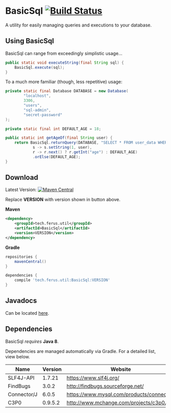 # BasicSql [![Build Status](https://img.shields.io/travis/FerusTech/BasicSql.svg)](https://travis-ci.org/FerusTech/BasicSql)
A utility for easily managing queries and executions to your database.

## Using BasicSql

BasicSql can range from exceedingly simplistic usage...
```java
public static void executeString(final String sql) {
    BasicSql.execute(sql);
}
```

To a much more familiar (though, less repetitive) usage:
```java
private static final Database DATABASE = new Database(
        "localhost", 
        3306, 
        "users", 
        "sql-admin", 
        "secret-password"
);

private static final int DEFAULT_AGE = 18;

public static int getAgeOf(final String user) {
    return BasicSql.returnQuery(DATABASE, "SELECT * FROM user_data WHERE user_id=?", 
            s -> s.setString(1, user), 
            r -> r.next() ? r.getInt("age") : DEFAULT_AGE)
            .orElse(DEFAULT_AGE);
}
```

## Download
Latest Version: [![Maven Central](https://img.shields.io/maven-central/v/tech.ferus.util/BasicSql.svg)]()

Replace **VERSION** with version shown in button above.

**Maven**
```xml
<dependency>
    <groupId>tech.ferus.util</groupId>
    <artifactId>BasicSql</artifactId>
    <version>VERSION</version>
</dependency>
```

**Gradle**
```groovy
repositories {
    mavenCentral()
}

dependencies {
    compile 'tech.ferus.util:BasicSql:VERSION'
}
```

## Javadocs
Can be located [here](https://ferustech.github.io/BasicSql/).

## Dependencies
BasicSql _requires_ **Java 8**.

Dependencies are managed automatically via Gradle. For a detailed list, view below.

| Name | Version | Website | Repository |
| ---- | ------- | ------- | ---------- |
| SLF4J-API | 1.7.21 | https://www.slf4j.org/ | https://github.com/qos-ch/slf4j |
| FindBugs | 3.0.2 | http://findbugs.sourceforge.net/ | https://github.com/findbugsproject/findbugs |
| Connector/J | 6.0.5 | https://www.mysql.com/products/connector/ | https://dev.mysql.com/downloads/connector/j/5.1.html |
| C3P0 | 0.9.5.2 | http://www.mchange.com/projects/c3p0/ | https://github.com/swaldman/c3p0 |